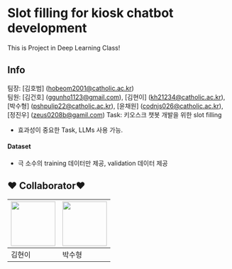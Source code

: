# Slot filling for kiosk chatbot development

This is Project in Deep Learning Class!

## Info
팀장: [김호범] (hobeom2001@catholic.ac.kr) <br>
팀원: [김건호] (ggunho1123@gmail.com), [김현이] (kh21234@catholic.ac.kr), [박수형] (pshpulip22@catholic.ac.kr), [윤채원] (codnjs026@catholic.ac.kr), [정진우] (zeus0208b@gamil.com)
Task: 키오스크 챗봇 개발을 위한 slot filling
* 효과성이 중요한 Task, LLMs 사용 가능.
#### Dataset
* 극 소수의 training 데이터만 제공, validation 데이터 제공



## :heart: Collaborator:heart:
   
|[<img src="https://user-images.githubusercontent.com/101535851/197529689-8f333988-5396-4528-862f-78143f94e0de.png" width = 100>](https://github.com/hye0n22)|[<img src="https://avatars.githubusercontent.com/u/115800583?v=4" width = 100>](https://github.com/Coding-Child)|
|-|-|
|김현이|박수형|
